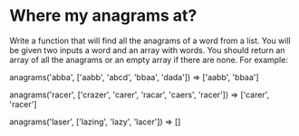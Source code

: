# Where my anagrams at?

Write a function that will find all the anagrams of a word from a list. 
You will be given two inputs a word and an array with words. 
You should return an array of all the anagrams or an empty array if there are none. 
For example:

anagrams('abba', ['aabb', 'abcd', 'bbaa', 'dada']) => ['aabb', 'bbaa']

anagrams('racer', ['crazer', 'carer', 'racar', 'caers', 'racer']) => ['carer', 'racer']

anagrams('laser', ['lazing', 'lazy',  'lacer']) => []